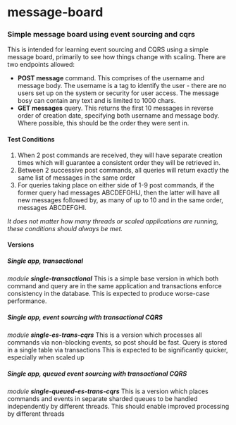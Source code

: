 # message-board
### Simple message board using event sourcing and cqrs
This is intended for learning event sourcing and CQRS using a simple message board, primarily to see how things change with scaling.
There are two endpoints allowed:
 - **POST message** command. This comprises of the username and message body. The username is a tag to identify the user - there are no users set up on the system or security for user access. The message bosy can contain any text and is limited to 1000 chars.
 - **GET messages** query. This returns the first 10 messages in reverse order of creation date, specifying both username and message body. Where possible, this should be the order they were sent in.
#### Test Conditions
1. When 2 post commands are received, they will have separate creation times which will guarantee a consistent order they will be retrieved in.
1. Between 2 successive post commands, all queries will return exactly the same list of messages in the same order
1. For queries taking place on either side of 1-9 post commands, if the former query had messages ABCDEFGHIJ, then the latter will have all new messages followed by, as many of up to 10 and in the same order, messages ABCDEFGHI.

*It does not matter how many threads or scaled applications are running, these conditions should always be met.*
#### Versions
##### Single app, transactional
*module **single-transactional***
This is a simple base version in which both command and query are in the same application and transactions enforce consistency in the database.
This is expected to produce worse-case performance.
##### Single app, event sourcing with transactional CQRS
*module **single-es-trans-cqrs***
This is a version which processes all commands via non-blocking events, so post should be fast. Query is stored in a single table via transactions
This is expected to be significantly quicker, especially when scaled up
##### Single app, queued event sourcing with transactional CQRS
*module **single-queued-es-trans-cqrs***
This is a version which places commands and events in separate sharded queues to be handled independently by different threads.
This should enable improved processing by different threads
